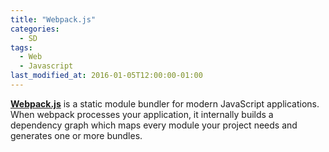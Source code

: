 ```yaml
---
title: "Webpack.js"
categories:
  - SD
tags:
  - Web
  - Javascript
last_modified_at: 2016-01-05T12:00:00-01:00
---
```


**[Webpack.js](https://webpack.js.org/)** is a static module bundler for modern JavaScript applications. When webpack processes your application, it internally builds a dependency graph which maps every module your project needs and generates one or more bundles.

